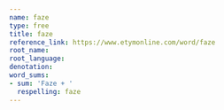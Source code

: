 ```yaml
---
name: faze
type: free
title: faze
reference_link: https://www.etymonline.com/word/faze
root_name: 
root_language: 
denotation: 
word_sums:
- sum: 'Faze + '
  respelling: faze
---
```

